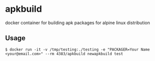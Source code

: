 # apkbuild
docker container for building apk packages for alpine linux distribution

## Usage
```shell
$ docker run -it -v /tmp/testing:./testing -e "PACKAGER=Your Name <your@email.com>" --rm 4383/apkbuild newapkbuild test
```
